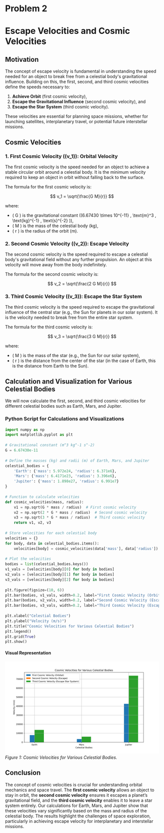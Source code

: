 # Problem 2
# Escape Velocities and Cosmic Velocities

## Motivation
The concept of escape velocity is fundamental in understanding the speed needed for an object to break free from a celestial body's gravitational influence. Building on this, the first, second, and third cosmic velocities define the speeds necessary to:

1. **Achieve Orbit** (first cosmic velocity),
2. **Escape the Gravitational Influence** (second cosmic velocity), and
3. **Escape the Star System** (third cosmic velocity).

These velocities are essential for planning space missions, whether for launching satellites, interplanetary travel, or potential future interstellar missions.

## Cosmic Velocities
### 1. **First Cosmic Velocity** (\(v_1\)): Orbital Velocity
The first cosmic velocity is the speed needed for an object to achieve a stable circular orbit around a celestial body. It is the minimum velocity required to keep an object in orbit without falling back to the surface.

The formula for the first cosmic velocity is:

$$ v_1 = \sqrt{\frac{G M}{r}} $$

where:
- \( G \) is the gravitational constant (\(6.67430 \times 10^{-11} \, \text{m}^3 \, \text{kg}^{-1} \, \text{s}^{-2} \)),
- \( M \) is the mass of the celestial body (kg),
- \( r \) is the radius of the orbit (m).

### 2. **Second Cosmic Velocity** (\(v_2\)): Escape Velocity
The second cosmic velocity is the speed required to escape a celestial body's gravitational field without any further propulsion. An object at this velocity will move away from the body indefinitely.

The formula for the second cosmic velocity is:

$$ v_2 = \sqrt{\frac{2 G M}{r}} $$

### 3. **Third Cosmic Velocity** (\(v_3\)): Escape the Star System
The third cosmic velocity is the speed required to escape the gravitational influence of the central star (e.g., the Sun for planets in our solar system). It is the velocity needed to break free from the entire star system.

The formula for the third cosmic velocity is:

$$ v_3 = \sqrt{\frac{3 G M}{r}} $$

where:
- \( M \) is the mass of the star (e.g., the Sun for our solar system),
- \( r \) is the distance from the center of the star (in the case of Earth, this is the distance from Earth to the Sun).

## Calculation and Visualization for Various Celestial Bodies
We will now calculate the first, second, and third cosmic velocities for different celestial bodies such as Earth, Mars, and Jupiter.

### Python Script for Calculations and Visualizations

```python
import numpy as np
import matplotlib.pyplot as plt

# Gravitational constant (m^3 kg^-1 s^-2)
G = 6.67430e-11

# Define the masses (kg) and radii (m) of Earth, Mars, and Jupiter
celestial_bodies = {
    'Earth': {'mass': 5.972e24, 'radius': 6.371e6},
    'Mars': {'mass': 6.4171e23, 'radius': 3.396e6},
    'Jupiter': {'mass': 1.898e27, 'radius': 6.991e7}
}

# Function to calculate velocities
def cosmic_velocities(mass, radius):
    v1 = np.sqrt(G * mass / radius)  # First cosmic velocity
    v2 = np.sqrt(2 * G * mass / radius)  # Second cosmic velocity
    v3 = np.sqrt(3 * G * mass / radius)  # Third cosmic velocity
    return v1, v2, v3

# Store velocities for each celestial body
velocities = {}
for body, data in celestial_bodies.items():
    velocities[body] = cosmic_velocities(data['mass'], data['radius'])

# Plot the velocities
bodies = list(celestial_bodies.keys())
v1_vals = [velocities[body][0] for body in bodies]
v2_vals = [velocities[body][1] for body in bodies]
v3_vals = [velocities[body][2] for body in bodies]

plt.figure(figsize=(10, 6))
plt.bar(bodies, v1_vals, width=0.2, label="First Cosmic Velocity (Orbital)", align='center')
plt.bar(bodies, v2_vals, width=0.2, label="Second Cosmic Velocity (Escape)", align='edge')
plt.bar(bodies, v3_vals, width=0.2, label="Third Cosmic Velocity (Escape Star System)", align='edge')

plt.xlabel("Celestial Bodies")
plt.ylabel("Velocity (m/s)")
plt.title("Cosmic Velocities for Various Celestial Bodies")
plt.legend()
plt.grid(True)
plt.show()
```

#### **Visual Representation**
![alt text](Cosmic_Velocities_for_Various_Celestial_Bodies.png)
*Figure 1: Cosmic Velocities for Various Celestial Bodies.*

## Conclusion  

The concept of cosmic velocities is crucial for understanding orbital mechanics and space travel. The **first cosmic velocity** allows an object to stay in orbit, the **second cosmic velocity** ensures it escapes a planet’s gravitational field, and the **third cosmic velocity** enables it to leave a star system entirely. Our calculations for Earth, Mars, and Jupiter show that these velocities vary significantly based on the mass and radius of the celestial body. The results highlight the challenges of space exploration, particularly in achieving escape velocity for interplanetary and interstellar missions.
